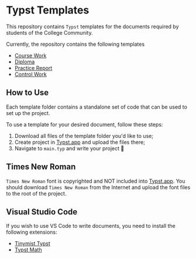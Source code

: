# Typst Templates

This repository contains `Typst` templates for the documents
required by students of the College Community.

Currently, the repository contains the following templates

- [Course Work](/course-work)
- [Diploma](/diploma)
- [Practice Report](/practice)
- [Control Work](/control-work)

## How to Use

Each template folder contains a standalone set of code that 
can be used to set up the project.

To use a template for your desired document, follow these steps:

1. Download all files of the template folder you'd like to use;
2. Create project in [Typst.app](https://typst.app) and
   upload the files there;
3. Navigate to `main.typ` and write your project 🎉

## Times New Roman

`Times New Roman` font is copyrighted and NOT included into [Typst.app](https://typst.app). You should download `Times New Roman` from the Internet and upload the font files to the root of the project.

## Visual Studio Code

If you wish to use VS Code to write documents, you need to install the following
extensions:

* [Tinymist Typst](https://marketplace.visualstudio.com/items?itemName=myriad-dreamin.tinymist)
* [Typst Math](https://marketplace.visualstudio.com/items?itemName=surv.typst-math)